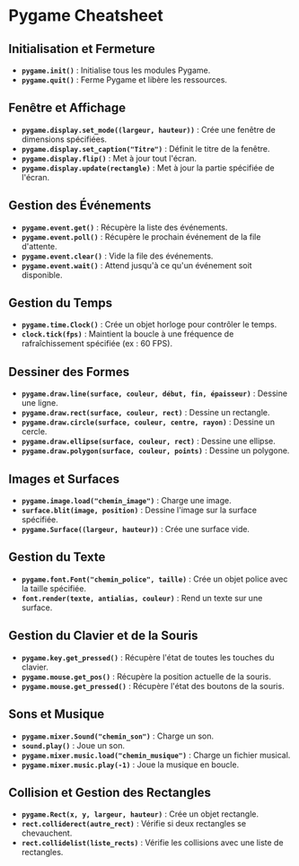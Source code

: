 # Pygame Cheatsheet

## Initialisation et Fermeture
- **`pygame.init()`** : Initialise tous les modules Pygame.
- **`pygame.quit()`** : Ferme Pygame et libère les ressources.

## Fenêtre et Affichage
- **`pygame.display.set_mode((largeur, hauteur))`** : Crée une fenêtre de dimensions spécifiées.
- **`pygame.display.set_caption("Titre")`** : Définit le titre de la fenêtre.
- **`pygame.display.flip()`** : Met à jour tout l'écran.
- **`pygame.display.update(rectangle)`** : Met à jour la partie spécifiée de l'écran.

## Gestion des Événements
- **`pygame.event.get()`** : Récupère la liste des événements.
- **`pygame.event.poll()`** : Récupère le prochain événement de la file d'attente.
- **`pygame.event.clear()`** : Vide la file des événements.
- **`pygame.event.wait()`** : Attend jusqu'à ce qu'un événement soit disponible.

## Gestion du Temps
- **`pygame.time.Clock()`** : Crée un objet horloge pour contrôler le temps.
- **`clock.tick(fps)`** : Maintient la boucle à une fréquence de rafraîchissement spécifiée (ex : 60 FPS).

## Dessiner des Formes
- **`pygame.draw.line(surface, couleur, début, fin, épaisseur)`** : Dessine une ligne.
- **`pygame.draw.rect(surface, couleur, rect)`** : Dessine un rectangle.
- **`pygame.draw.circle(surface, couleur, centre, rayon)`** : Dessine un cercle.
- **`pygame.draw.ellipse(surface, couleur, rect)`** : Dessine une ellipse.
- **`pygame.draw.polygon(surface, couleur, points)`** : Dessine un polygone.

## Images et Surfaces
- **`pygame.image.load("chemin_image")`** : Charge une image.
- **`surface.blit(image, position)`** : Dessine l'image sur la surface spécifiée.
- **`pygame.Surface((largeur, hauteur))`** : Crée une surface vide.

## Gestion du Texte
- **`pygame.font.Font("chemin_police", taille)`** : Crée un objet police avec la taille spécifiée.
- **`font.render(texte, antialias, couleur)`** : Rend un texte sur une surface.

## Gestion du Clavier et de la Souris
- **`pygame.key.get_pressed()`** : Récupère l'état de toutes les touches du clavier.
- **`pygame.mouse.get_pos()`** : Récupère la position actuelle de la souris.
- **`pygame.mouse.get_pressed()`** : Récupère l'état des boutons de la souris.

## Sons et Musique
- **`pygame.mixer.Sound("chemin_son")`** : Charge un son.
- **`sound.play()`** : Joue un son.
- **`pygame.mixer.music.load("chemin_musique")`** : Charge un fichier musical.
- **`pygame.mixer.music.play(-1)`** : Joue la musique en boucle.

## Collision et Gestion des Rectangles
- **`pygame.Rect(x, y, largeur, hauteur)`** : Crée un objet rectangle.
- **`rect.colliderect(autre_rect)`** : Vérifie si deux rectangles se chevauchent.
- **`rect.collidelist(liste_rects)`** : Vérifie les collisions avec une liste de rectangles.

